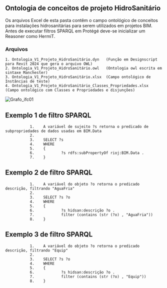 ## Ontologia de conceitos de projeto HidroSanitário

Os arquivos Excel de esta pasta contêm o campo ontológico de conceitos para instalações hidrosanitárias para serem utilizados em projetos BIM.
Antes de executar filtros SPARQL em Protégé deve-se inicializar um Reasoner como HermiT.

### Arquivos
    1. Ontologia_V1_Projeto_HidroSanitário.dyn   (Função em Designscript para Revit 2024 que gera o arquivo OWL)
    2. Ontologia_V1_Projeto_HidroSanitário.owl   (Ontologia owl escrita em sintaxe Manchester)
    3. Ontologia_V1_Projeto_HidroSanitário.xlsx  (Campo ontológico de Instâncias de teste)
    4. Ontologia_V1_Projeto_HidroSanitário_Classes_Propriedades.xlsx (Campo ontológico com Classes e Propriedades e disjunções) 
    
![Grafo_ifc01](https://github.com/JLMenegotto/OntologiaBIM/assets/9437020/c2c42707-2733-46b4-9f89-fe624be9aa5d)

## Exemplo 1 de filtro SPARQL 

               1.    A variável de sujeito ?s retorna o predicado de subpropriedades de dados usadas em BIM.Data
               2.
               3.    SELECT ?s
               4.    WHERE
               5.    {   
               6.            ?s rdfs:subPropertyOf rioj:BIM.Data .
               7.    }

## Exemplo 2 de filtro SPARQL 

               1.    A variável do objeto ?o retorna o predicado descrição, filtrando "AguaFria"
               2.
               3.    SELECT ?s ?o
               4.    WHERE 
               5.    {   
               6.            ?s hidsan:descrição ?o .
               7.            filter (contains (str (?o) , "AguaFria"))
               8.    }

## Exemplo 3 de filtro SPARQL 

               1.    A variável do objeto ?o retorna o predicado descrição, filtrando "Equip"
               2.
               3.    SELECT ?s ?o
               4.    WHERE 
               5.    {   
               6.            ?s hidsan:descrição ?o .
               7.            filter (contains (str (?o) , "Equip"))
               8.    }
